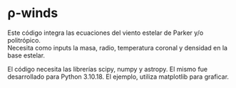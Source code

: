 # ρ-winds

Este código integra las ecuaciones del viento estelar de Parker y/o politrópico.  
Necesita como inputs la masa, radio, temperatura coronal y densidad en la base estelar.

El código necesita las librerías scipy, numpy y astropy. El mismo fue desarrollado para Python 3.10.18.
El ejemplo, utiliza matplotlib para graficar.
